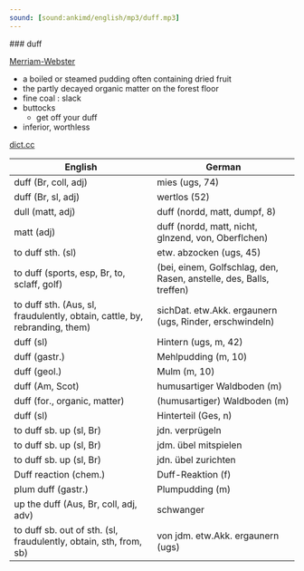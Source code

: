 ```yaml
---
sound: [sound:ankimd/english/mp3/duff.mp3]
---
```


\### duff

[Merriam-Webster](https://www.merriam-webster.com/dictionary/duff)

- a boiled or steamed pudding often containing dried fruit
- the partly decayed organic matter on the forest floor
- fine coal : slack
- buttocks
    - get off your duff
- inferior, worthless

[dict.cc](https://www.dict.cc/duff)

| English        | German       |
| -------------- | ------------ |
| duff (Br, coll, adj) | mies (ugs, 74) |
| duff (Br, sl, adj) | wertlos (52) |
| dull (matt, adj) | duff (nordd, matt, dumpf, 8) |
| matt (adj) | duff (nordd, matt, nicht, glnzend, von, Oberflchen) |
| to duff sth. (sl) | etw. abzocken (ugs, 45) |
| to duff (sports, esp, Br, to, sclaff, golf) |  (bei, einem, Golfschlag, den, Rasen, anstelle, des, Balls, treffen) |
| to duff sth. (Aus, sl, fraudulently, obtain, cattle, by, rebranding, them) | sichDat. etw.Akk. ergaunern (ugs, Rinder, erschwindeln) |
| duff (sl) | Hintern (ugs, m, 42) |
| duff (gastr.) | Mehlpudding (m, 10) |
| duff (geol.) | Mulm (m, 10) |
| duff (Am, Scot) | humusartiger Waldboden (m) |
| duff (for., organic, matter) | (humusartiger) Waldboden (m) |
| duff (sl) | Hinterteil (Ges, n) |
| to duff sb. up (sl, Br) | jdn. verprügeln |
| to duff sb. up (sl, Br) | jdm. übel mitspielen |
| to duff sb. up (sl, Br) | jdn. übel zurichten |
| Duff reaction (chem.) | Duff-Reaktion (f) |
| plum duff (gastr.) | Plumpudding (m) |
| up the duff (Aus, Br, coll, adj, adv) | schwanger |
| to duff sb. out of sth. (sl, fraudulently, obtain, sth, from, sb) | von jdm. etw.Akk. ergaunern (ugs) |
